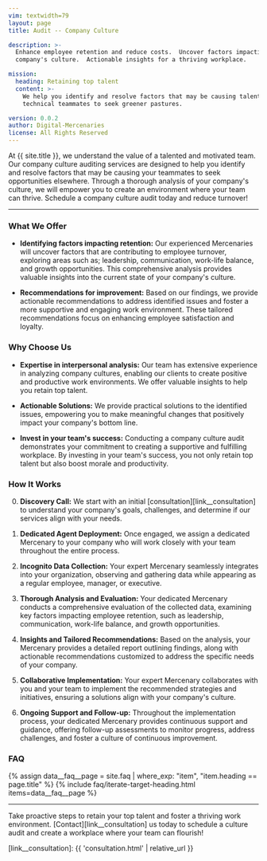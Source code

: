 ```yaml
---
vim: textwidth=79
layout: page
title: Audit -- Company Culture

description: >-
  Enhance employee retention and reduce costs.  Uncover factors impacting your
  company's culture.  Actionable insights for a thriving workplace.

mission:
  heading: Retaining top talent
  content: >-
    We help you identify and resolve factors that may be causing talented
    technical teammates to seek greener pastures.

version: 0.0.2
author: Digital-Mercenaries
license: All Rights Reserved
---
```




At {{ site.title }}, we understand the value of a talented and motivated team.
Our company culture auditing services are designed to help you identify and
resolve factors that may be causing your teammates to seek opportunities
elsewhere.  Through a thorough analysis of your company's culture, we will
empower you to create an environment where your team can thrive.  Schedule a
company culture audit today and reduce turnover!


---


### What We Offer


- **Identifying factors impacting retention:** Our experienced Mercenaries will
  uncover factors that are contributing to employee turnover, exploring areas
  such as; leadership, communication, work-life balance, and growth
  opportunities.  This comprehensive analysis provides valuable insights into
  the current state of your company's culture.

- **Recommendations for improvement:** Based on our findings, we provide
  actionable recommendations to address identified issues and foster a more
  supportive and engaging work environment.  These tailored recommendations
  focus on enhancing employee satisfaction and loyalty.


### Why Choose Us


- **Expertise in interpersonal analysis:** Our team has extensive experience in
  analyzing company cultures, enabling our clients to create positive and
  productive work environments.  We offer valuable insights to help you retain
  top talent.

- **Actionable Solutions:** We provide practical solutions to the identified
  issues, empowering you to make meaningful changes that positively impact your
  company's bottom line.

- **Invest in your team's success:** Conducting a company culture audit
  demonstrates your commitment to creating a supportive and fulfilling
  workplace.  By investing in your team's success, you not only retain top
  talent but also boost morale and productivity.


### How It Works


0. **Discovery Call:** We start with an initial
   [consultation][link__consultation] to understand your company's goals,
   challenges, and determine if our services align with your needs.

0. **Dedicated Agent Deployment:** Once engaged, we assign a dedicated
   Mercenary to your company who will work closely with your team throughout
   the entire process.

0. **Incognito Data Collection:** Your expert Mercenary seamlessly integrates
   into your organization, observing and gathering data while appearing as a
   regular employee, manager, or executive.

0. **Thorough Analysis and Evaluation:** Your dedicated Mercenary conducts a
   comprehensive evaluation of the collected data, examining key factors
   impacting employee retention, such as leadership, communication, work-life
   balance, and growth opportunities.

0. **Insights and Tailored Recommendations:** Based on the analysis, your
   Mercenary provides a detailed report outlining findings, along with
   actionable recommendations customized to address the specific needs of your
   company.

0. **Collaborative Implementation:** Your expert Mercenary collaborates with
   you and your team to implement the recommended strategies and initiatives,
   ensuring a solutions align with your company's culture.

0. **Ongoing Support and Follow-up:** Throughout the implementation process,
   your dedicated Mercenary provides continuous support and guidance, offering
   follow-up assessments to monitor progress, address challenges, and foster a
   culture of continuous improvement.


### FAQ


{% assign data__faq__page = site.faq | where_exp: "item", "item.heading == page.title" %}
{% include faq/iterate-target-heading.html items=data__faq__page %}


---


Take proactive steps to retain your top talent and foster a thriving work
environment.  [Contact][link__consultation] us today to schedule a culture
audit and create a workplace where your team can flourish!


[link__consultation]: {{ 'consultation.html' | relative_url }}

